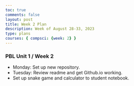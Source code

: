 ```yaml
---
toc: true
comments: false
layout: post
title: Week 2 Plan
description: Week of August 28-33, 2023
type: plans
courses: { compsci: {week: 2} }
---
```


### PBL Unit 1 / Week 2
- Monday: Set up new repository.
- Tuesday: Review readme and get Github.io working.
- Set up snake game and calculator to student notebook.